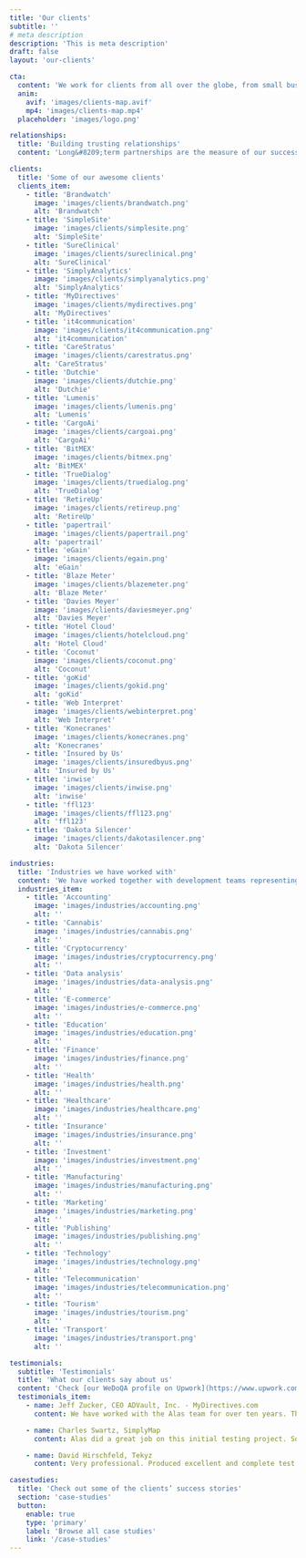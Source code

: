 ```yaml
---
title: 'Our clients'
subtitle: ''
# meta description
description: 'This is meta description'
draft: false
layout: 'our-clients'

cta:
  content: 'We work for clients from all over the globe, from small businesses and startups to established global corporations.'
  anim:
    avif: 'images/clients-map.avif'
    mp4: 'images/clients-map.mp4'
  placeholder: 'images/logo.png'

relationships:
  title: 'Building trusting relationships'
  content: 'Long&#8209;term partnerships are the measure of our success. Our passion and commitment in everything we do are reflected in relationships with our clients, a great part of whom we have been successfully conducting business with for longer than 10 years. We became a significant part of their teams, and what they most appreciate about us is our reliability and a sense of ownership and responsibility.'

clients:
  title: 'Some of our awesome clients'
  clients_item:
    - title: 'Brandwatch'
      image: 'images/clients/brandwatch.png'
      alt: 'Brandwatch'
    - title: 'SimpleSite'
      image: 'images/clients/simplesite.png'
      alt: 'SimpleSite'
    - title: 'SureClinical'
      image: 'images/clients/sureclinical.png'
      alt: 'SureClinical'
    - title: 'SimplyAnalytics'
      image: 'images/clients/simplyanalytics.png'
      alt: 'SimplyAnalytics'
    - title: 'MyDirectives'
      image: 'images/clients/mydirectives.png'
      alt: 'MyDirectives'
    - title: 'it4communication'
      image: 'images/clients/it4communication.png'
      alt: 'it4communication'
    - title: 'CareStratus'
      image: 'images/clients/carestratus.png'
      alt: 'CareStratus'
    - title: 'Dutchie'
      image: 'images/clients/dutchie.png'
      alt: 'Dutchie'
    - title: 'Lumenis'
      image: 'images/clients/lumenis.png'
      alt: 'Lumenis'
    - title: 'CargoAi'
      image: 'images/clients/cargoai.png'
      alt: 'CargoAi'
    - title: 'BitMEX'
      image: 'images/clients/bitmex.png'
      alt: 'BitMEX'
    - title: 'TrueDialog'
      image: 'images/clients/truedialog.png'
      alt: 'TrueDialog'
    - title: 'RetireUp'
      image: 'images/clients/retireup.png'
      alt: 'RetireUp'
    - title: 'papertrail'
      image: 'images/clients/papertrail.png'
      alt: 'papertrail'
    - title: 'eGain'
      image: 'images/clients/egain.png'
      alt: 'eGain'
    - title: 'Blaze Meter'
      image: 'images/clients/blazemeter.png'
      alt: 'Blaze Meter'
    - title: 'Davies Meyer'
      image: 'images/clients/daviesmeyer.png'
      alt: 'Davies Meyer'
    - title: 'Hotel Cloud'
      image: 'images/clients/hotelcloud.png'
      alt: 'Hotel Cloud'
    - title: 'Coconut'
      image: 'images/clients/coconut.png'
      alt: 'Coconut'
    - title: 'goKid'
      image: 'images/clients/gokid.png'
      alt: 'goKid'
    - title: 'Web Interpret'
      image: 'images/clients/webinterpret.png'
      alt: 'Web Interpret'
    - title: 'Konecranes'
      image: 'images/clients/konecranes.png'
      alt: 'Konecranes'
    - title: 'Insured by Us'
      image: 'images/clients/insuredbyus.png'
      alt: 'Insured by Us'
    - title: 'inwise'
      image: 'images/clients/inwise.png'
      alt: 'inwise'
    - title: 'ffl123'
      image: 'images/clients/ffl123.png'
      alt: 'ffl123'
    - title: 'Dakota Silencer'
      image: 'images/clients/dakotasilencer.png'
      alt: 'Dakota Silencer'

industries:
  title: 'Industries we have worked with'
  content: 'We have worked together with development teams representing a variety of sectors. We are especially proud of the high standards and constant quality we deliver to even the most demanding industries.'
  industries_item:
    - title: 'Accounting'
      image: 'images/industries/accounting.png'
      alt: ''
    - title: 'Cannabis'
      image: 'images/industries/cannabis.png'
      alt: ''
    - title: 'Cryptocurrency'
      image: 'images/industries/cryptocurrency.png'
      alt: ''
    - title: 'Data analysis'
      image: 'images/industries/data-analysis.png'
      alt: ''
    - title: 'E-commerce'
      image: 'images/industries/e-commerce.png'
      alt: ''
    - title: 'Education'
      image: 'images/industries/education.png'
      alt: ''
    - title: 'Finance'
      image: 'images/industries/finance.png'
      alt: ''
    - title: 'Health'
      image: 'images/industries/health.png'
      alt: ''
    - title: 'Healthcare'
      image: 'images/industries/healthcare.png'
      alt: ''
    - title: 'Insurance'
      image: 'images/industries/insurance.png'
      alt: ''
    - title: 'Investment'
      image: 'images/industries/investment.png'
      alt: ''
    - title: 'Manufacturing'
      image: 'images/industries/manufacturing.png'
      alt: ''
    - title: 'Marketing'
      image: 'images/industries/marketing.png'
      alt: ''
    - title: 'Publishing'
      image: 'images/industries/publishing.png'
      alt: ''
    - title: 'Technology'
      image: 'images/industries/technology.png'
      alt: ''
    - title: 'Telecommunication'
      image: 'images/industries/telecommunication.png'
      alt: ''
    - title: 'Tourism'
      image: 'images/industries/tourism.png'
      alt: ''
    - title: 'Transport'
      image: 'images/industries/transport.png'
      alt: ''

testimonials:
  subtitle: 'Testimonials'
  title: 'What our clients say about us'
  content: 'Check [our WeDoQA profile on Upwork](https://www.upwork.com/o/companies/~01ea0de13226020013/) — a marketplace for freelancers and agencies. There you can find more of our clients’ honest reviews.'
  testimonials_item:
    - name: Jeff Zucker, CEO ADVault, Inc. - MyDirectives.com
      content: We have worked with the Alas team for over ten years. They have always exceeded our high expectations. The team is focused, smart, organized and consistently delivers results. We highly recommend them if you’re looking for a best&#8209;in&#8209;class QA partner.

    - name: Charles Swartz, SimplyMap
      content: Alas did a great job on this initial testing project. So well that we decided to continue to work with them on a separate hourly project. We are very happy with their work, skills, and communication. They are testing experts. We hope to have a long term relationship with Alas.

    - name: David Hirschfeld, Tekyz
      content: Very professional. Produced excellent and complete test plans and completed the testing with a solid understanding of the requirements with a minimal amount of support from me.

casestudies:
  title: 'Check out some of the clients’ success stories'
  section: 'case-studies'
  button:
    enable: true
    type: 'primary'
    label: 'Browse all case studies'
    link: '/case-studies'
---
```

